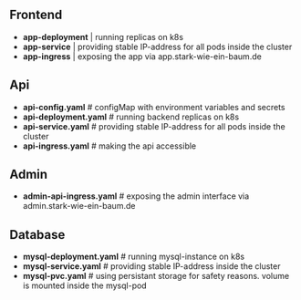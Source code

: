 ## Frontend
- **app-deployment** | running replicas on k8s
- **app-service** | providing stable IP-address for all pods inside the cluster
- **app-ingress** | exposing the app via app.stark-wie-ein-baum.de

## Api
- **api-config.yaml** # configMap with environment variables and secrets
- **api-deployment.yaml** # running backend replicas on k8s
- **api-service.yaml** # providing stable IP-address for all pods inside the cluster
- **api-ingress.yaml** # making the api accessible

## Admin
- **admin-api-ingress.yaml** # exposing the admin interface via admin.stark-wie-ein-baum.de

## Database
- **mysql-deployment.yaml** # running mysql-instance on k8s
- **mysql-service.yaml** # providing stable IP-address inside the cluster
- **mysql-pvc.yaml** # using persistant storage for safety reasons. volume is mounted inside the mysql-pod
